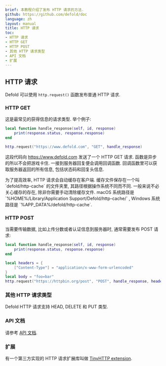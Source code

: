 ```yaml
---
brief: 本教程介绍了发布 HTTP 请求的方法.
github: https://github.com/defold/doc
language: zh
layout: manual
title: HTTP 请求
toc:
- HTTP 请求
- HTTP GET
- HTTP POST
- 其他 HTTP 请求类型
- API 文档
- 扩展
---
```


## HTTP 请求

Defold 可以使用 `http.request()` 函数发布普通 HTTP 请求.

### HTTP GET

这是最常见的获得信息的请求类型. 举个例子:

```Lua
local function handle_response(self, id, response)
	print(response.status, response.response)
end

http.request("https://www.defold.com", "GET", handle_response)
```

这段代码向 https://www.defold.com 发送了一个 HTTP GET 请求. 函数是异步的所以不会把游戏卡住. 一接到服务器回复便会调用回调函数. 回调函数里可以获取服务器返回的所有信息, 包括状态码和回复头信息.

<div class='sidenote' markdown='1'>
为了提高效率, HTTP 请求会自动缓存在客户端. 缓存文件保存在一个叫 `defold/http-cache` 的文件夹里, 其路径根据操作系统不同而不同. 一般来说不必关心缓存的存在, 除非你需要手动清除缓存文件. macOS 系统路径是 `%HOME%/Library/Application Support/Defold/http-cache/` , Windows 系统路径是 `%APP_DATA%/defold/http-cache`.
</div>

### HTTP POST

当需要传输数据, 比如上传分数或者认证信息到服务器时, 通常需要发布 POST 请求:

```Lua
local function handle_response(self, id, response)
	print(response.status, response.response)
end

local headers = {
	["Content-Type"] = "application/x-www-form-urlencoded"
}
local body = "foo=bar"
http.request("https://httpbin.org/post", "POST", handle_response, headers, body)
```

### 其他 HTTP 请求类型

Defold HTTP 请求支持 HEAD, DELETE 和 PUT 类型.

### API 文档

请参考 [API 文档](/ref/http/).

### 扩展

有一个第三方实现的 HTTP 请求扩展库叫做 [TinyHTTP extension](https://defold.com/assets/tinyhttp/).